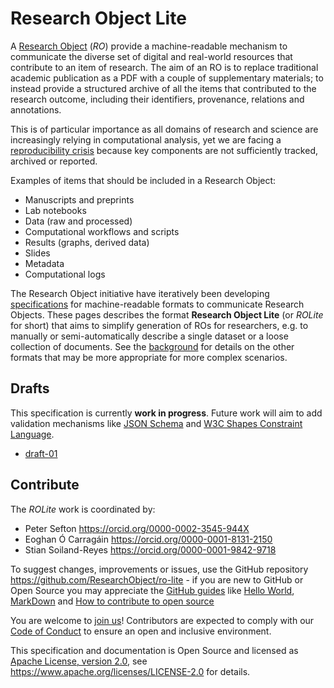 # Research Object Lite

A [Research Object](http://researchobject.org/) (_RO_) provide a machine-readable mechanism to communicate the diverse set of digital and real-world resources that contribute to an item of research. The aim of an RO is to replace traditional academic publication as a PDF with a couple of supplementary materials; to instead provide a structured archive of all the items that contributed to the research outcome, including their identifiers, provenance, relations and annotations.

This is of particular importance as all domains of research and science are increasingly relying in computational analysis, yet we are facing a [reproducibility crisis](https://doi.org/10.1038/533452a) because key components are not sufficiently tracked, archived or reported. 

Examples of items that should be included in a Research Object:

* Manuscripts and preprints
* Lab notebooks
* Data (raw and processed)
* Computational workflows and scripts
* Results (graphs, derived data)
* Slides
* Metadata
* Computational logs


The Research Object initiative have iteratively been developing
[specifications](http://www.researchobject.org/specifications/) for
machine-readable formats to communicate Research Objects. These pages describes
the format **Research Object Lite** (or _ROLite_ for short) that aims to
simplify generation of ROs for researchers, e.g. to manually or
semi-automatically describe a single dataset or a loose collection of
documents. See the [background](background) for details on the other formats
that may be more appropriate for more complex
scenarios.


## Drafts

This specification is currently **work in progress**.  Future work will aim to
add validation mechanisms like [JSON Schema](https://json-schema.org/) and [W3C
Shapes Constraint Language](https://www.w3.org/TR/shacl/).

* [draft-01](draft-01/)

## Contribute

The _ROLite_ work is coordinated by:

* Peter Sefton <https://orcid.org/0000-0002-3545-944X>
* Eoghan Ó Carragáin <https://orcid.org/0000-0001-8131-2150>
* Stian Soiland-Reyes <https://orcid.org/0000-0001-9842-9718>


To suggest changes, improvements or issues, use the GitHub repository
<https://github.com/ResearchObject/ro-lite> - if you are new to GitHub or Open
Source you may appreciate the [GitHub guides](https://guides.github.com/) like
[Hello World](https://guides.github.com/activities/hello-world/),
[MarkDown](https://guides.github.com/features/mastering-markdown/) and [How to
contribute to open source](https://opensource.guide/how-to-contribute/)

You are welcome to [join
us](https://github.com/ResearchObject/ro-lite/issues/1)! Contributors are
expected to comply with our [Code of
Conduct](https://github.com/ResearchObject/ro-lite/blob/master/CODE_OF_CONDUCT.md)
to ensure an open and inclusive environment.

This specification and documentation is Open Source and licensed as [Apache License, version 2.0](https://github.com/ResearchObject/ro-lite/blob/master/LICENSE), see <https://www.apache.org/licenses/LICENSE-2.0> for details.
